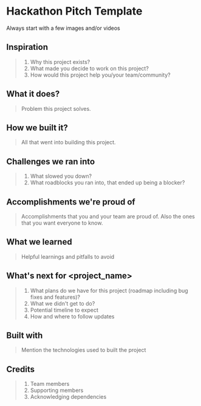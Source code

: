 # Hackathon Pitch Template

Always start with a few images and/or videos

## Inspiration

> 1. Why this project exists?
> 2. What made you decide to work on this project?
> 3. How would this project help you/your team/community?

## What it does?

> Problem this project solves.

## How we built it?

> All that went into building this project.

## Challenges we ran into

> 1. What slowed you down?
> 2. What roadblocks you ran into, that ended up being a blocker?

## Accomplishments we're proud of

> Accomplishments that you and your team are proud of. Also the ones that you want everyone to know.

## What we learned

> Helpful learnings and pitfalls to avoid

## What's next for <project_name>

> 1. What plans do we have for this project (roadmap including bug fixes and features)?
> 2. What we didn't get to do?
> 3. Potential timeline to expect
> 4. How and where to follow updates

## Built with

> Mention the technologies used to built the project

## Credits

> 1. Team members
> 2. Supporting members
> 3. Acknowledging dependencies
